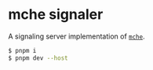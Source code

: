 # mche signaler

A signaling server implementation of [`mche`](https://github.com/alexzhang1030/mche).

```bash
$ pnpm i
$ pnpm dev --host
```
